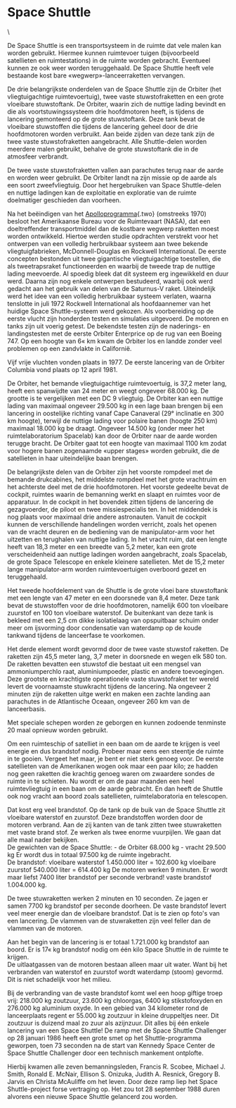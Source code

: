 # Space Shuttle

\

De Space Shuttle is een transportsysteem in de ruimte dat vele malen kan
worden gebruikt. Hiermee kunnen ruimtevoer tuigen (bijvoorbeeld
satellieten en ruimtestations) in de ruimte worden gebracht. Eventueel
kunnen ze ook weer worden teruggehaald. De Space Shuttle heeft vele
bestaande kost bare «wegwerp»-lanceerraketten vervangen.

De drie belangrijkste onderdelen van de Space Shuttle zijn de Orbiter
(het vliegtuigachtige ruimtevoertuig), twee vaste stuwstofraketten en
een grote vloeibare stuwstoftank. De Orbiter, waarin zich de nuttige
lading bevindt en die als voortstuwingssysteem drie hoofdmotoren heeft,
is tijdens de lancering gemonteerd op de grote stuwstoftank. Deze tank
bevat de vloeibare stuwstoffen die tijdens de lancering geheel door de
drie hoofdmotoren worden verbruikt. Aan beide zijden van deze tank zijn
de twee vaste stuwstofraketten aangebracht. Alle Shuttle-delen worden
meerdere malen gebruikt, behalve de grote stuwstoftank die in de
atmosfeer verbrandt.

De twee vaste stuwstofraketten vallen aan parachutes terug naar de aarde
en worden weer gebruikt. De Orbiter landt na zijn missie op de aarde als
een soort zweefvliegtuig. Door het hergebruiken van Space Shuttle-delen
en nuttige ladingen kan de exploitatie en exploratie van de ruimte
doelmatiger geschieden dan voorheen.

Na het beëindigen van het [Apolloprogramma](apollopr.html){.two}
(omstreeks 1970) besloot het Amerikaanse Bureau voor de Ruimtevaart
(NASA), dat een doeltreffender transportmiddel dan de kostbare wegwerp
raketten moest worden ontwikkeld. Hiertoe werden studie opdrachten
verstrekt voor het ontwerpen van een volledig herbruikbaar systeem aan
twee bekende vliegtuigfabrieken, McDonnell-Douglas en Rockwell
International. De eerste concepten bestonden uit twee gigantische
vliegtuigachtige toestellen, die als tweetrapsraket functioneerden en
waarbij de tweede trap de nuttige lading meevoerde. Al spoedig bleek dat
dit systeem erg ingewikkeld en duur werd. Daarna zijn nog enkele
ontwerpen bestudeerd, waarbij ook werd gedacht aan het gebruik van delen
van de Saturnus-V raket. Uiteindelijk werd het idee van een volledig
herbruikbaar systeem verlaten, waarna tenslotte in juli 1972 Rockwell
International als hoofdaannemer van het huidige Space Shuttle-systeem
werd gekozen. Als voorbereiding op de eerste vlucht zijn honderden
testen en simulaties uitgevoerd. De motoren en tanks zijn uit voerig
getest. De bekendste testen zijn de naderings- en landingstesten met de
eerste Orbiter Enterprice op de rug van een Boeing 747. Op een hoogte
van 6« km kwam de Orbiter los en landde zonder veel problemen op een
zandvlakte in Californië.

Vijf vrije vluchten vonden plaats in 1977. De eerste lancering van de
Orbiter Columbia vond plaats op 12 april 1981.

De Orbiter, het bemande vliegtuigachtige ruimtevoertuig, is 37,2 meter
lang, heeft een spanwijdte van 24 meter en weegt ongeveer 68.000 kg. De
grootte is te vergelijken met een DC 9 vliegtuig. De Orbiter kan een
nuttige lading van maximaal ongeveer 29.500 kg in een lage baan brengen
bij een lancering in oostelijke richting vanaf Cape Canaveral (29°
inclinatie en 300 km hoogte), terwijl de nuttige lading voor polaire
banen (hoogte 250 km) maximaal 18.000 kg be draagt. Ongeveer 14.500 kg
(onder meer het ruimtelaboratorium Spacelab) kan door de Orbiter naar de
aarde worden terugge bracht. De Orbiter gaat tot een hoogte van maximaal
1100 km zodat voor hogere banen zogenaamde «upper stages» worden
gebruikt, die de satellieten in haar uiteindelijke baan brengen.

De belangrijkste delen van de Orbiter zijn het voorste rompdeel met de
bemande drukcabines, het middelste rompdeel met het grote vrachtruim en
het achterste deel met de drie hoofdmotoren. Het voorste gedeelte bevat
de cockpit, ruimtes waarin de bemanning werkt en slaapt en ruimtes voor
de apparatuur. In de cockpit in het bovendek zitten tijdens de lancering
de gezagvoerder, de piloot en twee missiespecialis ten. In het middendek
is nog plaats voor maximaal drie andere astronauten. Vanuit de cockpit
kunnen de verschillende handelingen worden verricht, zoals het openen
van de vracht deuren en de bediening van de manipulator-arm voor het
uitzetten en terughalen van nuttige lading. In het vracht ruim, dat een
lengte heeft van 18,3 meter en een breedte van 5,2 meter, kan een grote
verscheidenheid aan nuttige ladingen worden aangebracht, zoals Spacelab,
de grote Space Telescope en enkele kleinere satellieten. Met de 15,2
meter lange manipulator-arm worden ruimtevoertuigen overboord gezet en
teruggehaald.

Het tweede hoofdelement van de Shuttle is de grote vloei bare
stuwstoftank met een lengte van 47 meter en een doorsnede van 8,4 meter.
Deze tank bevat de stuwstoffen voor de drie hoofdmotoren, namelijk 600
ton vloeibare zuurstof en 100 ton vloeibare waterstof. De buitenkant van
deze tank is bekleed met een 2,5 cm dikke isolatielaag van opspuitbaar
schuim onder meer om ijsvorming door condensatie van waterdamp op de
koude tankwand tijdens de lanceerfase te voorkomen.

Het derde element wordt gevormd door de twee vaste stuwstof raketten. De
raketten zijn 45,5 meter lang, 3,7 meter in doorsnede en wegen elk 580
ton. De raketten bevatten een stuwstof die bestaat uit een mengsel van
ammoniumperchlo raat, aluminiumpoeder, plastic en andere toevoegingen.
Deze grootste en krachtigste operationele vaste stuwstofraket ter wereld
levert de voornaamste stuwkracht tijdens de lancering. Na ongeveer 2
minuten zijn de raketten uitge werkt en maken een zachte landing aan
parachutes in de Atlantische Oceaan, ongeveer 260 km van de
lanceerbasis.

Met speciale schepen worden ze geborgen en kunnen zodoende tenminste 20
maal opnieuw worden gebruikt.

Om een ruimteschip of satelliet in een baan om de aarde te krijgen is
veel energie en dus brandstof nodig. Probeer maar eens een steentje de
ruimte in te gooien. Vergeet het maar, je bent er niet sterk genoeg
voor. De eerste satellieten van de Amerikanen wogen ook maar een paar
kilo; ze hadden nog geen raketten die krachtig genoeg waren om zwaardere
sondes de ruimte in te schieten. Nu wordt er om de paar maanden een heel
ruimtevliegtuig in een baan om de aarde gebracht. En dan heeft de
Shuttle ook nog vracht aan boord zoals satellieten, ruimtelaboratoria en
telescopen.

Dat kost erg veel brandstof. Op de tank op de buik van de Space Shuttle
zit vloeibare waterstof en zuurstof. Deze brandstoffen worden door de
motoren verbrand. Aan de zij kanten van de tank zitten twee stuwraketten
met vaste brand stof. Ze werken als twee enorme vuurpijlen. We gaan dat
alle maal nader bekijken.\
De gewichten van de Space Shuttle: - de Orbiter 68.000 kg - vracht
29.500 kg Er wordt dus in totaal 97.500 kg de ruimte ingebracht.\
De brandstof: vloeibare waterstof 1.450.000 liter = 102.600 kg vloeibare
zuurstof 540.000 liter = 614.400 kg De motoren werken 9 minuten. Er
wordt maar liefst 7400 liter brandstof per seconde verbrand! vaste
brandstof 1.004.000 kg.

De twee stuwraketten werken 2 minuten en 10 seconden. Ze jagen er samen
7700 kg brandstof per seconde doorheen. De vaste brandstof levert veel
meer energie dan de vloeibare brandstof. Dat is te zien op foto\'s van
een lancering. De vlammen van de stuwraketten zijn veel feller dan de
vlammen van de motoren.

Aan het begin van de lancering is er totaal 1.721.000 kg brandstof aan
boord. Er is 17« kg brandstof nodig om één kilo Space Shuttle in de
ruimte te krijgen.\
De uitlaatgassen van de motoren bestaan alleen maar uit water. Want bij
het verbranden van waterstof en zuurstof wordt waterdamp (stoom)
gevormd. Dit is niet schadelijk voor het milieu.

Bij de verbranding van de vaste brandstof komt wel een hoop giftige
troep vrij: 218.000 kg zoutzuur, 23.600 kg chloorgas, 6400 kg
stikstofoxyden en 276.000 kg aluminium oxyde. In een gebied van 34
kilometer rond de lanceerplaats regent er 55.000 kg zoutzuur in kleine
druppeltjes neer. Dit zoutzuur is duizend maal zo zuur als azijnzuur.
Dit alles bij één enkele lancering van een Space Shuttle! De ramp met de
Space Shuttle Challenger op 28 januari 1986 heeft een grote smet op het
Shuttle-programma geworpen, toen 73 seconden na de start van Kennedy
Space Center de Space Shuttle Challenger door een technisch mankement
ontplofte.

Hierbij kwamen alle zeven bemanningsleden, Francis R. Scobee, Michael J.
Smith, Ronald E. McNair, Ellison S. Onizuka, Judith A. Resnick, Gregory
B. Jarvis en Christa McAuliffe om het leven. Door deze ramp liep het
Space Shuttle-project forse vertraging op. Het zou tot 28 september 1988
duren alvorens een nieuwe Space Shuttle gelancerd zou worden.
